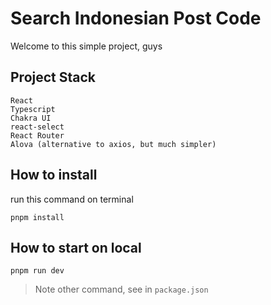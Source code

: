# Search Indonesian Post Code
Welcome to this simple project, guys

## Project Stack
```
React
Typescript
Chakra UI
react-select
React Router
Alova (alternative to axios, but much simpler)
```

## How to install
run this command on terminal
```
pnpm install
```

## How to start on local
```
pnpm run dev
```

> Note other command, see in `package.json`
